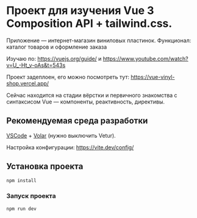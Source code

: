 # Проект для изучения Vue 3 Composition API + tailwind.css. 
Приложение — интернет-магазин виниловых пластинок. Функционал: каталог товаров и оформление заказа
 
 Изучаю по: https://vuejs.org/guide/ и https://www.youtube.com/watch?v=U_-Ht_v-oAs&t=543s
 
 Проект задеплоен, его можно посмотреть тут: https://vue-vinyl-shop.vercel.app/
 
 
 Сейчас находится  на стадии вёрстки и первичного знакомства с синтаксисом Vue — компоненты, реактивность, директивы.
 
 ## Рекомендуемая среда разработки
 
 [VSCode](https://code.visualstudio.com/) + [Volar](https://marketplace.visualstudio.com/items?itemName=Vue.volar) (нужно выключить Vetur).
 
 Настройка конфигурации: https://vite.dev/config/
 
 ## Установка проекта
 
 ```sh
 npm install
 ```
 
 ### Запуск проекта
 
 ```sh
 npm run dev
 ```
